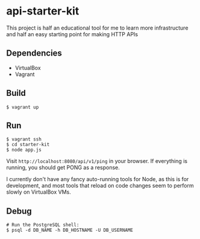 api-starter-kit
===============

This project is half an educational tool for me to learn more infrastructure
and half an easy starting point for making HTTP APIs

Dependencies
------------
- VirtualBox
- Vagrant

Build
-----
    $ vagrant up

Run
---

    $ vagrant ssh
    $ cd starter-kit
    $ node app.js

Visit `http://localhost:8080/api/v1/ping` in your browser. If everything is running, you should get PONG as a response.

I currently don't have any fancy auto-running tools for Node, as this is for
development, and most tools that reload on code changes seem to perform slowly
on VirtualBox VMs.

Debug
-----

    # Run the PostgreSQL shell:
    $ psql -d DB_NAME -h DB_HOSTNAME -U DB_USERNAME
